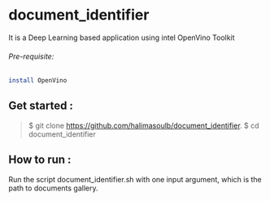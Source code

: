 # document_identifier
It is a Deep Learning based application using intel OpenVino Toolkit
###### Pre-requisite:
``` bash
install OpenVino
```
## Get started :
>$ git clone https://github.com/halimasoulb/document_identifier.
>$ cd document_identifier
## How to run :
Run the script document_identifier.sh with one input argument, which is the path to documents gallery.

